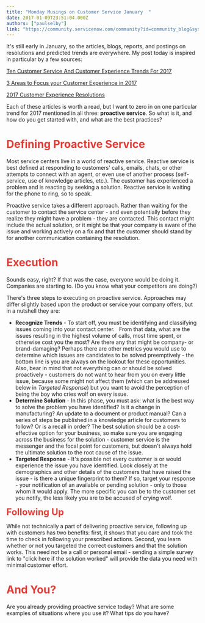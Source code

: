 ```yaml
---
title: "Monday Musings on Customer Service January  "
date: 2017-01-09T23:51:04.000Z
authors: ["paulselby"]
link: "https://community.servicenow.com/community?id=community_blog&sys_id=605d2629dbd0dbc01dcaf3231f96192c"
---
```

<p>It's still early in January, so the articles, blogs, reports, and postings on resolutions and predicted trends are everywhere. My post today is inspired in particular by a few sources:</p><p></p><p><a href="http://www.forbes.com/sites/shephyken/2017/01/07/10-customer-service-and-customer-experience-cx-trends-for-2017/2/#6d915c4e6ef9" title="http://www.forbes.com/sites/shephyken/2017/01/07/10-customer-service-and-customer-experience-cx-trends-for-2017/2/#6d915c4e6ef9">Ten Customer Service And Customer Experience Trends For 2017</a> </p><p><a href="http://customersthatstick.com/blog/3-areas-to-focus-your-customer-experience-in-2017/" title="http://customersthatstick.com/blog/3-areas-to-focus-your-customer-experience-in-2017/">3 Areas to Focus your Customer Experience in 2017</a> </p><p><a title="stomerthink.com/2017-customer-experience-resolutions/" href="http://customerthink.com/2017-customer-experience-resolutions/">2017 Customer Experience Resolutions</a></p><p></p><p>Each of these articles is worth a read, but I want to zero in on one particular trend for 2017 mentioned in all three: <strong>proactive service</strong>. So what is it, and how do you get started with, and what are the best practices?</p><p></p><h1><span style="color: #e23d39;">Defining Proactive Service</span></h1><p>Most service centers live in a world of reactive service. Reactive service is best defined at responding to customers' calls, emails, chats, or other attempts to connect with an agent, or even use of another process (self-service, use of knowledge articles, etc.). The customer has experienced a problem and is reacting by seeking a solution. Reactive service is waiting for the phone to ring, so to speak.</p><p></p><p>Proactive service takes a different approach. Rather than waiting for the customer to contact the service center - and even potentially before they realize they might have a problem - they are contacted. This contact might include the actual solution, or it might be that your company is aware of the issue and working actively on a fix and that the customer should stand by for another communication containing the resolution.</p><p></p><h1><span style="color: #e23d39;">Execution</span></h1><p>Sounds easy, right? If that was the case, everyone would be doing it. Companies are starting to. (Do you know what your competitors are doing?)</p><p></p><p>There's three steps to executing on proactive service. Approaches may differ slightly based upon the product or service your company offers, but in a nutshell they are:</p><p></p><ul><li><strong>Recognize Trends</strong> - To start off, you must be identifying and classifying issues coming into your contact center.   From that data, what are the issues resulting in the highest volume of calls, most time spent, or otherwise cost you the most? Are there any that might be company- or brand-damaging? Perhaps there are other metrics you would use to determine which issues are candidates to be solved preemptively - the bottom line is you are always on the lookout for these opportunities. Also, bear in mind that not everything can or should be solved proactively - customers do not want to hear from you on every little issue, because some might not affect them (which can be addressed below in <em>Targeted Response</em>) but you want to avoid the perception of being the boy who cries wolf on every issue.</li><li><strong>Determine Solution</strong> - In this phase, you must ask: what is the best way to solve the problem you have identified? Is it a change in manufacturing? An update to a document or product manual? Can a series of steps be published in a knowledge article for customers to follow? Or is a recall in order? The best solution should be a cost-effective option for your business, so make sure you are engaging across the business for the solution - customer service is the messenger and the focal point for customers, but doesn't always hold the ultimate solution to the root cause of the issue.</li><li><strong>Targeted Response</strong> - It's possible not every customer is or would experience the issue you have identified. Look closely at the demographics and other details of the customers that have raised the issue - is there a unique fingerprint to them? If so, target your response - your notification of an available or pending solution - only to those whom it would apply. The more specific you can be to the customer set you notify, the less likely you are to be accused of crying wolf.</li></ul><p></p><p><span style="color: #e23d39; font-size: 24px; font-weight: bold;">Following Up</span></p><p>While not technically a part of delivering proactive service, following up with customers has two benefits: first, it shows that you care and took the time to check in following your prescribed actions. Second, you learn whether or not you targeted the correct customers and that the solution works. This need not be a call or personal email - sending a simple survey link to "click here if the solution worked" will provide the data you need with minimal customer effort.</p><p></p><h1><span style="color: #e23d39;">And You?<br/></span></h1><p>Are you already providing proactive service today? What are some examples of situations where you use it? What tips do you have?</p>